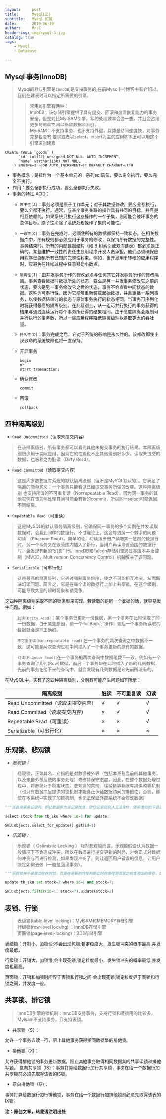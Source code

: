 ```yaml
---
layout:     post
title:      Mysql(三)
subtitle:   Mysql 拓展
date:       2019-06-19
author:     Mr.C
header-img: img/mysql-3.jpg
catalog: true
tags:
    - Mysql
    - Database

---
```


## Mysql 事务(InnoDB)

> Mysql的默认引擎是`InnoDB`,是支持事务的,在前Mysql(一)博客中有介绍过。我们在建表时可以指定所需要的引擎。
>> 常用的引擎有两种： <br>
InnoDB：该存储引擎提供了具有提交、回滚和崩溃恢复能力的事务安全。但是对比MyISAM引擎，写的处理效率会差一些，并且会占用更多的磁盘空间以保留数据和索引。 <br> 
MyISAM：不支持事务、也不支持外键，优势是访问速度快，对事务完整性没有 要求或者以select，insert为主的应用基本上可以用这个引擎来创建表

```mysql
CREATE TABLE `goods` (
	  `id` int(10) unsigned NOT NULL AUTO_INCREMENT,
	  `name` varchar(150) NOT NULL
	) ENGINE=InnoDB AUTO_INCREMENT=24 DEFAULT CHARSET=utf8
```


* 事务概念：是指作为一个基本单元的一系列sql语句，要么完全执行，要么完全不执行。
* 作用：要么全部执行成功，要么全部执行失败。
* 事务的特征 ACID：
  * `原子性(A)`：事务必须是原子工作单元；对于其数据修改，要么全都执行，要么全都不执行。通常，与某个事务关联的操作具有共同的目标，并且是相互依赖的。如果系统只执行这些操作的一个子集，则可能会破坏事务的总体目标。原子性消除了系统处理操作子集的可能性。  

  * `一致性(C)`：事务在完成时，必须使所有的数据都保持一致状态。在相关数据库中，所有规则都必须应用于事务的修改，以保持所有数据的完整性。事务结束时，所有的内部数据结构（如 B 树索引或双向链表）都必须是正确的。某些维护一致性的责任由应用程序开发人员承担，他们必须确保应用程序已强制所有已知的完整性约束。例如，当开发用于转帐的应用程序时，应避免在转帐过程中任意移动小数点。
  * `隔离性(I)`：由并发事务所作的修改必须与任何其它并发事务所作的修改隔离。事务查看数据时数据所处的状态，要么是另一并发事务修改它之前的状态，要么是另一事务修改它之后的状态，事务不会查看中间状态的数据。这称为可串行性，因为它能够重新装载起始数据，并且重播一系列事务，以使数据结束时的状态与原始事务执行的状态相同。当事务可序列化时将获得最高的隔离级别。在此级别上，从一组可并行执行的事务获得的结果与通过连续运行每个事务所获得的结果相同。由于高度隔离会限制可并行执行的事务数，所以一些应用程序降低隔离级别以换取更大的吞吐量。 
  * `持久性(D)`：事务完成之后，它对于系统的影响是永久性的。该修改即使出现致命的系统故障也将一直保持。


  * 开启事务

    ```mysql
    begin
    or
    start transaction;
    ```
  * 确认修改

    ```mysql
    commit
    ```

  * 回滚

    ```mysql
    rollback
    ```

## 四种隔离级别

- `Read Uncommitted`（读取未提交内容）

> 在该隔离级别，所有事务都可以看到其他未提交事务的执行结果。本隔离级别很少用于实际应用，因为它的性能也不比其他级别好多少。读取未提交的数据，也被称之为脏读（Dirty Read）。

- `Read Committed`（读取提交内容）

> 这是大多数数据库系统的默认隔离级别（但不是MySQL默认的）。它满足了隔离的简单定义：一个事务只能看见已经提交事务所做的改变。这种隔离级别 也支持所谓的不可重复读（Nonrepeatable Read），因为同一事务的其他实例在该实例处理其间可能会有新的commit，所以同一select可能返回不同结果。

- `Repeatable Read`（可重读）

> 这是MySQL的默认事务隔离级别，它确保同一事务的多个实例在并发读取数据时，会看到同样的数据行。不过理论上，这会导致另一个棘手的问题：幻读 （Phantom Read）。简单的说，幻读指当用户读取某一范围的数据行时，另一个事务又在该范围内插入了新行，当用户再读取该范围的数据行时，会发现有新的“幻影” 行。InnoDB和Falcon存储引擎通过多版本并发控制（MVCC，Multiversion Concurrency Control）机制解决了该问题。

- `Serializable`（可串行化） 

> 这是最高的隔离级别，它通过强制事务排序，使之不可能相互冲突，从而解决幻读问题。简言之，它是在每个读的数据行上加上共享锁。在这个级别，可能导致大量的超时现象和锁竞争。

这四种隔离级别采取不同的锁类型来实现，若读取的是同一个数据的话，就容易发生问题。例如：

> `脏读(Drity Read)`：某个事务已更新一份数据，另一个事务在此时读取了同一份数据，由于某些原因，前一个RollBack了操作，则后一个事务所读取的数据就会是不正确的。

> `不可重复读(Non-repeatable read)`:在一个事务的两次查询之中数据不一致，这可能是两次查询过程中间插入了一个事务更新的原有的数据。

> `幻读(Phantom Read)`:在一个事务的两次查询中数据笔数不一致，例如有一个事务查询了几列(Row)数据，而另一个事务却在此时插入了新的几列数据，先前的事务在接下来的查询中，就会发现有几列数据是它先前所没有的。

在MySQL中，实现了这四种隔离级别，分别有可能产生问题如下所示：

|隔离级别|脏读|不可重复读|幻读|
|--------|----|----------|----|
|Read Uncommitted（读取未提交内容）|√|√|√|
|Read Committed（读取提交内容）|×|√|√|
|Repeatable Read（可重读）|×|×|√|
|Serializable（可串行化）|×|×|×|

## 乐观锁、悲观锁

- *悲观锁：*

> 悲观锁，正如其名，它指的是对数据被外界（包括本系统当前的其他事务，以及来自外部系统的事务处理）修改持保守态度，因此，在整个数据处理过程中，将数据处于锁定状态。悲观锁的实现，往往依靠数据库提供的锁机制（也只有数据库层提供的锁机制才能真正保证数据访问的排他性，否则，即使在本系统中实现了加锁机制，也无法保证外部系统不会修改数据）

~~~python
"""当查询某条记录时，即让数据库为该记录加锁，锁住记录后别人无法操作，使用类似如下语法:"""

select stock from tb_sku where id=1 for update;

SKU.objects.select_for_update().get(id=1)
~~~

- *乐观锁：*

> 乐观锁（ Optimistic Locking ） 相对悲观锁而言，乐观锁假设认为数据一般情况下不会造成冲突，所以在数据进行提交更新的时候，才会正式对数据的冲突与否进行检测，如果发现冲突了，则让返回用户错误的信息，让用户决定如何去做（一般是回滚事务）。

~~~python
"""乐观锁并不是真实存在的锁，而是在更新的时候判断此时的库存是否是之前查询出的库存，如果相同，表示没人修改，可以更新库存，否则表示别人抢过资源，不再执行库存更新。类似如下操作:"""

update tb_sku set stock=2 where id=1 and stock=7;

SKU.objects.filter(id=1, stock=7).update(stock=2)
~~~

## 表锁、行锁

> 表级锁(table-level locking)：MyISAM和MEMORY存储引擎 <br> 
行级锁(row-level locking) ：InnoDB存储引擎 <br> 
页面锁(page-level-locking)：BDB存储引擎

表级锁：开销小，加锁快;不会出现死锁;锁定粒度大，发生锁冲突的概率最高,并发度最低。

行级锁：开销大，加锁慢;会出现死锁;锁定粒度最小，发生锁冲突的概率最低,并发度也最高。

页面锁：开销和加锁时间界于表锁和行锁之间;会出现死锁;锁定粒度界于表锁和行锁之间，并发度一般。

 

## 共享锁、排它锁

> InnoDB引擎的锁机制：InnoDB支持事务，支持行锁和表锁用的比较多，Myisam不支持事务，只支持表锁。

- 共享锁（S）：

允许一个事务去读一行，阻止其他事务获得相同数据集的排他锁。

- 排他锁（X)：

允许获得排他锁的事务更新数据，阻止其他事务取得相同数据集的共享读锁和排他写锁。
意向共享锁（IS）：事务打算给数据行加行共享锁，事务在给一个数据行加共享锁前必须先取得该表的IS锁。

- 意向排他锁（IX）：

事务打算给数据行加行排他锁，事务在给一个数据行加排他锁前必须先取得该表的IX锁。

 

**注：原创文章，转载请注明出处**
